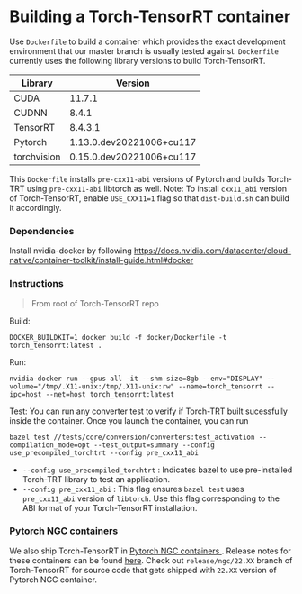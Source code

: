 # Building a Torch-TensorRT container

Use `Dockerfile` to build a container which provides the exact development environment that our master branch is usually tested against.
`Dockerfile` currently uses the following library versions to build Torch-TensorRT.

| Library  | Version |
| ------------- | ------------- |
| CUDA  | 11.7.1  |
| CUDNN  | 8.4.1  |
| TensorRT  | 8.4.3.1  |
| Pytorch  | 1.13.0.dev20221006+cu117  |
| torchvision  | 0.15.0.dev20221006+cu117  |

This `Dockerfile` installs `pre-cxx11-abi` versions of Pytorch and builds Torch-TRT using `pre-cxx11-abi` libtorch as well.
Note: To install `cxx11_abi` version of Torch-TensorRT, enable `USE_CXX11=1` flag so that `dist-build.sh` can build it accordingly.

### Dependencies

Install nvidia-docker by following https://docs.nvidia.com/datacenter/cloud-native/container-toolkit/install-guide.html#docker

### Instructions

> From root of Torch-TensorRT repo

Build:
```
DOCKER_BUILDKIT=1 docker build -f docker/Dockerfile -t torch_tensorrt:latest .
```

Run:
```
nvidia-docker run --gpus all -it --shm-size=8gb --env="DISPLAY" --volume="/tmp/.X11-unix:/tmp/.X11-unix:rw" --name=torch_tensorrt --ipc=host --net=host torch_tensorrt:latest
```

Test:
You can run any converter test to verify if Torch-TRT built sucessfully inside the container. Once you launch the container, you can run
```
bazel test //tests/core/conversion/converters:test_activation --compilation_mode=opt --test_output=summary --config use_precompiled_torchtrt --config pre_cxx11_abi
```

* `--config use_precompiled_torchtrt` : Indicates bazel to use pre-installed Torch-TRT library to test an application.
* `--config pre_cxx11_abi` : This flag ensures `bazel test` uses `pre_cxx11_abi` version of `libtorch`. Use this flag corresponding to the ABI format of your Torch-TensorRT installation.

### Pytorch NGC containers

We also ship Torch-TensorRT in <a href="https://catalog.ngc.nvidia.com/orgs/nvidia/containers/pytorch">Pytorch NGC containers </a>. Release notes for these containers can be found <a href="https://docs.nvidia.com/deeplearning/frameworks/pytorch-release-notes/index.html">here</a>. Check out `release/ngc/22.XX` branch of Torch-TensorRT for source code that gets shipped with `22.XX` version of Pytorch NGC container.
